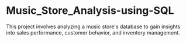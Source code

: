 # Music_Store_Analysis-using-SQL
This project involves analyzing a music store's database to gain insights into sales performance, customer behavior, and inventory management.
